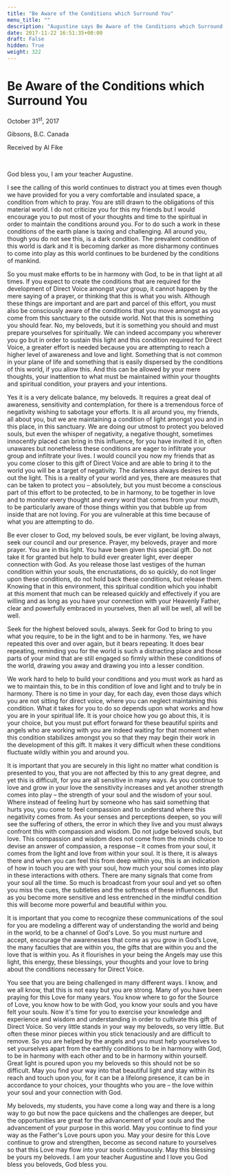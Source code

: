 ```yaml
---
title: "Be Aware of the Conditions which Surround You"
menu_title: ""
description: "Augustine says Be Aware of the Conditions which Surround You"
date: 2017-11-22 16:51:35+00:00
draft: False
hidden: True
weight: 322
---
```

# Be Aware of the Conditions which Surround You

October 31<sup>st</sup>, 2017

Gibsons, B.C. Canada

Received by Al Fike

 

God bless you, I am your teacher Augustine.

I see the calling of this world continues to distract you at times even though we have provided for you a very comfortable and insulated space, a condition from which to pray. You are still drawn to the obligations of this material world. I do not criticize you for this my friends but I would encourage you to put most of your thoughts and time to the spiritual in order to maintain the conditions around you. For to do such a work in these conditions of the earth plane is taxing and challenging. All around you, though you do not see this, is a dark condition. The prevalent condition of this world is dark and it is becoming darker as more disharmony continues to come into play as this world continues to be burdened by the conditions of mankind. 

So you must make efforts to be in harmony with God, to be in that light at all times. If you expect to create the conditions that are required for the development of Direct Voice amongst your group, it cannot happen by the mere saying of a prayer, or thinking that this is what you wish. Although these things are important and are part and parcel of this effort, you must also be consciously aware of the conditions that you move amongst as you come from this sanctuary to the outside world. Not that this is something you should fear. No, my beloveds, but it is something you should and must prepare yourselves for spiritually. We can indeed accompany you wherever you go but in order to sustain this light and this condition required for Direct Voice, a greater effort is needed because you are attempting to reach a higher level of awareness and love and light. Something that is not common in your plane of life and something that is easily dispersed by the conditions of this world, if you allow this. And this can be allowed by your mere thoughts, your inattention to what must be maintained within your thoughts and spiritual condition, your prayers and your intentions. 

Yes it is a very delicate balance, my beloveds. It requires a great deal of awareness, sensitivity and contemplation, for there is a tremendous force of negativity wishing to sabotage your efforts. It is all around you, my friends, all about you, but we are maintaining a condition of light amongst you and in this place, in this sanctuary. We are doing our utmost to protect you beloved souls, but even the whisper of negativity, a negative thought, sometimes innocently placed can bring in this influence, for you have invited it in, often unawares but nonetheless these conditions are eager to infiltrate your group and infiltrate your lives. I would council you now my friends that as you come closer to this gift of Direct Voice and are able to bring it to the world you will be a target of negativity. The darkness always desires to put out the light. This is a reality of your world and yes, there are measures that can be taken to protect you – absolutely, but you must become a conscious part of this effort to be protected, to be in harmony, to be together in love and to monitor every thought and every word that comes from your mouth, to be particularly aware of those things within you that bubble up from inside that are not loving. For you are vulnerable at this time because of what you are attempting to do. 

Be ever closer to God, my beloved souls, be ever vigilant, be loving always, seek our council and our presence. Prayer, my beloveds, prayer and more prayer. You are in this light. You have been given this special gift. Do not take it for granted but help to build ever greater light, ever deeper connection with God. As you release those last vestiges of the human condition within your souls, the encrustations, do so quickly, do not linger upon these conditions, do not hold back these conditions, but release them. Knowing that in this environment, this spiritual condition which you inhabit at this moment that much can be released quickly and effectively if you are willing and as long as you have your connection with your Heavenly Father, clear and powerfully embraced in yourselves, then all will be well, all will be well. 

Seek for the highest beloved souls, always. Seek for God to bring to you what you require, to be in the light and to be in harmony. Yes, we have repeated this over and over again, but it bears repeating. It does bear repeating, reminding you for the world is such a distracting place and those parts of your mind that are still engaged so firmly within these conditions of the world, drawing you away and drawing you into a lesser condition. 

We work hard to help to build your conditions and you must work as hard as we to maintain this, to be in this condition of love and light and to truly be in harmony. There is no time in your day, for each day, even those days which you are not sitting for direct voice, where you can neglect maintaining this condition. What it takes for you to do so depends upon what works and how you are in your spiritual life. It is your choice how you go about this, it is your choice, but you must put effort forward for these beautiful spirits and angels who are working with you are indeed waiting for that moment when this condition stabilizes amongst you so that they may begin their work in the development of this gift. It makes it very difficult when these conditions fluctuate wildly within you and around you. 

It is important that you are securely in this light no matter what condition is presented to you, that you are not affected by this to any great degree, and yet this is difficult, for you are all sensitive in many ways. As you continue to love and grow in your love the sensitivity increases and yet another strength comes into play – the strength of your soul and the wisdom of your soul. Where instead of feeling hurt by someone who has said something that hurts you, you come to feel compassion and to understand where this negativity comes from. As your senses and perceptions deepen, so you will see the suffering of others, the error in which they live and you must always confront this with compassion and wisdom. Do not judge beloved souls, but love. This compassion and wisdom does not come from the minds choice to devise an answer of compassion, a response – it comes from your soul, it comes from the light and love from within your soul. It is there, it is always there and when you can feel this from deep within you, this is an indication of how in touch you are with your soul, how much your soul comes into play in these interactions with others. There are many signals that come from your soul all the time. So much is broadcast from your soul and yet so often you miss the cues, the subtleties and the softness of these influences. But as you become more sensitive and less entrenched in the mindful condition this will become more powerful and beautiful within you.

It is important that you come to recognize these communications of the soul for you are modeling a different way of understanding the world and being in the world, to be a channel of God's Love. So you must nurture and accept, encourage the awarenesses that come as you grow in God’s Love, the many faculties that are within you, the gifts that are within you and the love that is within you. As it flourishes in your being the Angels may use this light, this energy, these blessings, your thoughts and your love to bring about the conditions necessary for Direct Voice.

You see that you are being challenged in many different ways. I know, and we all know, that this is not easy but you are strong. Many of you have been praying for this Love for many years. You know where to go for the Source of Love, you know how to be with God, you know your souls and you have felt your souls. Now it's time for you to exercise your knowledge and experience and wisdom and understanding in order to cultivate this gift of Direct Voice. So very little stands in your way my beloveds, so very little. But often these minor pieces within you stick tenaciously and are difficult to remove. So you are helped by the angels and you must help yourselves to set yourselves apart from the earthly conditions to be in harmony with God, to be in harmony with each other and to be in harmony within yourself. Great light is poured upon you my beloveds so this should not be so difficult. May you find your way into that beautiful light and stay within its reach and touch upon you, for it can be a lifelong presence, it can be in accordance to your choices, your thoughts who you are – the love within your soul and your connection with God. 

My beloveds, my students, you have come a long way and there is a long way to go but now the pace quickens and the challenges are deeper, but the opportunities are great for the advancement of your souls and the advancement of your purpose in this world. May you continue to find your way as the Father's Love pours upon you. May your desire for this Love continue to grow and strengthen, become as second nature to yourselves so that this Love may flow into your souls continuously. May this blessing be yours my beloveds. I am your teacher Augustine and I love you God bless you beloveds, God bless you.